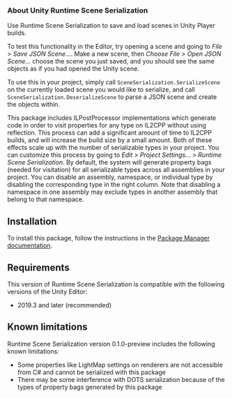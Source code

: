 ### About Unity Runtime Scene Serialization
Use Runtime Scene Serialization to save and load scenes in Unity Player builds.

To test this functionality in the Editor, try opening a scene and going to *File > Save JSON Scene...*. Make a new scene, then *Choose File > Open JSON Scene...* choose the scene you just saved, and you should see the same objects as if you had opened the Unity scene.

To use this in your project, simply call `SceneSerialization.SerializeScene` on the currently loaded scene you would like to serialize, and call `SceneSerialization.DeserializeScene` to parse a JSON scene and create the objects within.

This package includes ILPostProcessor implementations which generate code in order to visit properties for any type on IL2CPP without using reflection. This process can add a significant amount of time to IL2CPP builds, and will increase the build size by a small amount. Both of these effects scale up with the number of serializable types in your project. You can customize this process by going to *Edit > Project Settings... > Runtime Scene Serialization*. By default, the system will generate property bags (needed for visitation) for all serializable types across all assemblies in your project. You can disable an assembly, namespace, or individual type by disabling the corresponding type in the right column. Note that disabling a namespace in one assembly may exclude types in another assembly that belong to that namespace.

<a name="Installation"></a>

## Installation

To install this package, follow the instructions in the [Package Manager documentation](https://docs.unity3d.com/Manual/upm-ui-install.html).

## Requirements

This version of Runtime Scene Serialization is compatible with the following versions of the Unity Editor:

* 2019.3 and later (recommended)

## Known limitations

Runtime Scene Serialization version 0.1.0-preview includes the following known limitations:

* Some properties like LightMap settings on renderers are not accessible from C# and cannot be serialized with this package
* There may be some interference with DOTS serialization because of the types of property bags generated by this package
